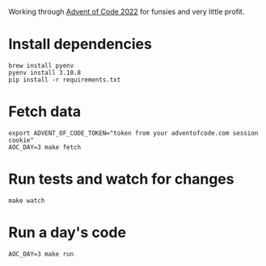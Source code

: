 Working through [Advent of Code 2022](https://adventofcode.com/2022)
for funsies and very little profit.

# Install dependencies

```
brew install pyenv
pyenv install 3.10.8
pip install -r requirements.txt
```

# Fetch data

```
export ADVENT_OF_CODE_TOKEN="token from your adventofcode.com session cookie"
AOC_DAY=3 make fetch
```

# Run tests and watch for changes

```
make watch
```

# Run a day's code

```
AOC_DAY=3 make run
```
